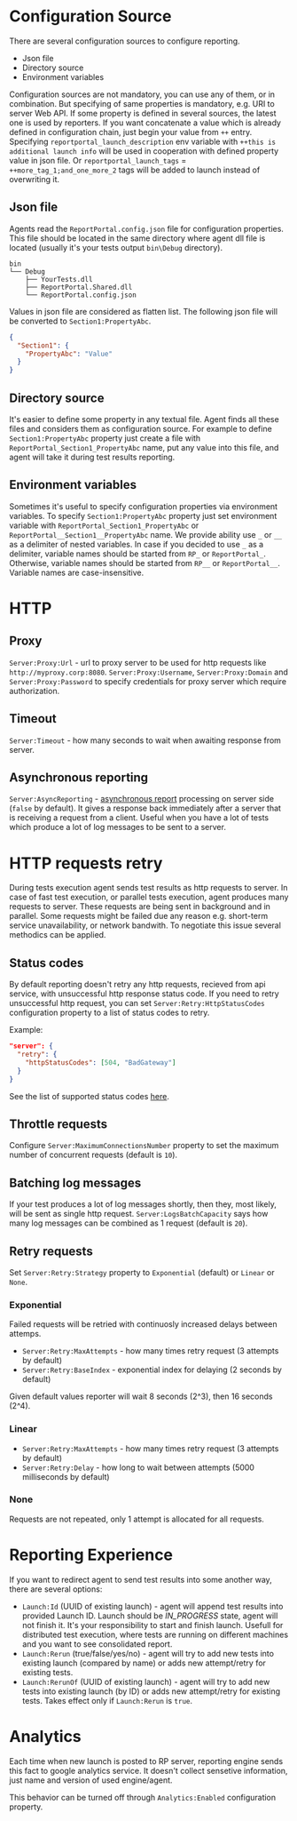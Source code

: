 # Configuration Source
There are several configuration sources to configure reporting.

- Json file
- Directory source
- Environment variables

Configuration sources are not mandatory, you can use any of them, or in combination. But specifying of same properties is mandatory, e.g. URI to server Web API. If some property is defined in several sources, the latest one is used by reporters. If you want concatenate a value which is already defined in configuration chain, just begin your value from `++` entry. Specifying `reportportal_launch_description` env variable with `++this is additional launch info` will be used in cooperation with defined property value in json file. Or `reportportal_launch_tags` = `++more_tag_1;and_one_more_2` tags will be added to launch instead of overwriting it. 

## Json file
Agents read the `ReportPortal.config.json` file for configuration properties. This file should be located in the same directory where agent dll file is located (usually it's your tests output `bin\Debug` directory).

```
bin
└── Debug
    ├── YourTests.dll
    ├── ReportPortal.Shared.dll
    └── ReportPortal.config.json
```

Values in json file are considered as flatten list. The following json file will be converted to `Section1:PropertyAbc`.
```json
{
  "Section1": {
    "PropertyAbc": "Value"
  }
}
```

## Directory source
It's easier to define some property in any textual file. Agent finds all these files and considers them as configuration source. For example to define `Section1:PropertyAbc` property just create a file with `ReportPortal_Section1_PropertyAbc` name, put any value into this file, and agent will take it during test results reporting.

## Environment variables
Sometimes it's useful to specify configuration properties via environment variables. To specify `Section1:PropertyAbc` property just set environment variable with `ReportPortal_Section1_PropertyAbc` or `ReportPortal__Section1__PropertyAbc` name. We provide ability use `_` or `__` as a delimiter of nested variables. In case if you decided to use `_` as a delimiter, variable names should be started from `RP_` or `ReportPortal_`. Otherwise, variable names should be started from `RP__` or `ReportPortal__`. Variable names are case-insensitive.

# HTTP
## Proxy
`Server:Proxy:Url` - url to proxy server to be used for http requests like `http://myproxy.corp:8080`.
`Server:Proxy:Username`, `Server:Proxy:Domain` and `Server:Proxy:Password` to specify credentials for proxy server which require authorization.

## Timeout
`Server:Timeout` - how many seconds to wait when awaiting response from server.

## Asynchronous reporting
`Server:AsyncReporting` - [asynchronous report](https://reportportal.io/docs/dev-guides/AsynchronousReporting) processing on server side (`false` by default). It gives a response back immediately after a server that is receiving a request from a client. Useful when you have a lot of tests which produce a lot of log messages to be sent to a server.

# HTTP requests retry
During tests execution agent sends test results as http requests to server. In case of fast test execution, or parallel tests execution, agent produces many requests to server. These requests are being sent in background and in parallel. Some requests might be failed due any reason e.g. short-term service unavailability, or network bandwith. To negotiate this issue several methodics can be applied.

## Status codes
By default reporting doesn't retry any http requests, recieved from api service, with unsuccessful http response status code. If you need to retry unsuccessful http request, you can set `Server:Retry:HttpStatusCodes` configuration property to a list of status codes to retry.

Example:
```json
"server": {
  "retry": {
    "httpStatusCodes": [504, "BadGateway"]
  }
}
```

See the list of supported status codes [here](https://learn.microsoft.com/en-us/dotnet/api/system.net.httpstatuscode).

## Throttle requests
Configure `Server:MaximumConnectionsNumber` property to set the maximum number of concurrent requests (default is `10`).

## Batching log messages
If your test produces a lot of log messages shortly, then they, most likely, will be sent as single http request. `Server:LogsBatchCapacity` says how many log messages can be combined as 1 request (default is `20`).

## Retry requests
Set `Server:Retry:Strategy` property to `Exponential` (default) or `Linear` or `None`.

### Exponential
Failed requests will be retried with continuosly increased delays between attemps.

- `Server:Retry:MaxAttempts` - how many times retry request (3 attempts by default)
- `Server:Retry:BaseIndex` - exponential index for delaying (2 seconds by default)

Given default values reporter will wait 8 seconds (2^3), then 16 seconds (2^4).

### Linear
- `Server:Retry:MaxAttempts` - how many times retry request (3 attempts by default)
- `Server:Retry:Delay` - how long to wait between attempts (5000 milliseconds by default)

### None
Requests are not repeated, only 1 attempt is allocated for all requests.


# Reporting Experience

If you want to redirect agent to send test results into some another way, there are several options:
- `Launch:Id` (UUID of existing launch) - agent will append test results into provided Launch ID. Launch should be *IN_PROGRESS* state, agent will not finish it. It's your responsibility to start and finish launch. Usefull for distributed test execution, where tests are running on different machines and you want to see consolidated report.
- `Launch:Rerun` (true/false/yes/no) - agent will try to add new tests into existing launch (compared by name) or adds new attempt/retry for existing tests.
- `Launch:RerunOf` (UUID of existing launch) - agent will try to add new tests into existing launch (by ID) or adds new attempt/retry for existing tests. Takes effect only if `Launch:Rerun` is `true`.


# Analytics

Each time when new launch is posted to RP server, reporting engine sends this fact to google analytics service. It doesn't collect sensetive information, just name and version of used engine/agent.

This behavior can be turned off through `Analytics:Enabled` configuration property.